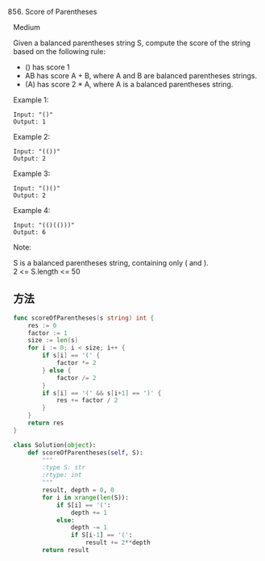 856. Score of Parentheses


Medium


Given a balanced parentheses string S, compute the score of the string based on the following rule:

* () has score 1  
* AB has score A + B, where A and B are balanced parentheses strings.  
* (A) has score 2 * A, where A is a balanced parentheses string.  
 

Example 1:

```
Input: "()"
Output: 1
```

Example 2:

```
Input: "(())"
Output: 2
```

Example 3:

```
Input: "()()"
Output: 2
```

Example 4:

```
Input: "(()(()))"
Output: 6
```
 

Note:

S is a balanced parentheses string, containing only ( and ).  
2 <= S.length <= 50  


## 方法



```go
func scoreOfParentheses(s string) int {
    res := 0
	factor := 1
	size := len(s)
	for i := 0; i < size; i++ {
		if s[i] == '(' {
			factor *= 2
		} else {
			factor /= 2
		}
		if s[i] == '(' && s[i+1] == ')' {
			res += factor / 2
		}
	}
	return res
}
```



```python
class Solution(object):
    def scoreOfParentheses(self, S):
        """
        :type S: str
        :rtype: int
        """
        result, depth = 0, 0
        for i in xrange(len(S)):
            if S[i] == '(':
                depth += 1
            else:
                depth -= 1
                if S[i-1] == '(':
                    result += 2**depth
        return result
```